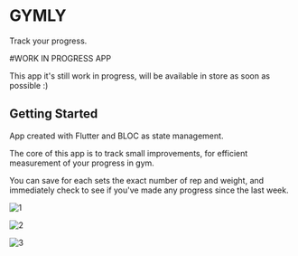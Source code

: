 # GYMLY

Track your progress.

#WORK IN PROGRESS APP

This app it's still work in progress, will be available in store as soon as possible :)

## Getting Started

App created with Flutter and BLOC as state management.

The core of this app is to track small improvements, for efficient measurement of your progress in gym.

You can save for each sets the exact number of rep and weight, and immediately check to see if you've made any progress since the last week.



![1](https://github.com/Pasq98/gymly/assets/48348216/c705e370-d389-42be-b201-e8344878f12a)

![2](https://github.com/Pasq98/gymly/assets/48348216/2d975772-0f41-4ad4-b629-2642ca95054b)

![3](https://github.com/Pasq98/gymly/assets/48348216/012a338e-3ed9-470e-b968-cdf4f10c3b9c)
